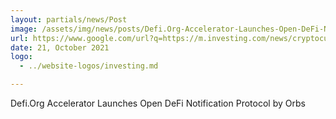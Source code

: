 ```yaml
---
layout: partials/news/Post
image: /assets/img/news/posts/Defi.Org-Accelerator-Launches-Open-DeFi-Notification-Protocol-by-Orbs.jpeg
url: https://www.google.com/url?q=https://m.investing.com/news/cryptocurrency-news/defiorg-accelerator-launches-open-defi-notification-protocol-by-orbs-2650704&sa=D&source=editors&ust=1643199047442570&usg=AOvVaw3b1KCY1JXyEuyG20zSmcBV
date: 21, October 2021
logo: 
  - ../website-logos/investing.md

---
```



Defi.Org Accelerator Launches Open DeFi Notification Protocol by Orbs
